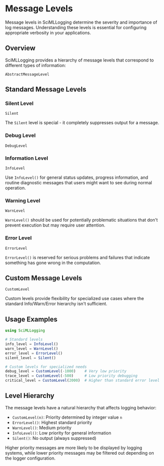 # Message Levels

Message levels in SciMLLogging determine the severity and importance of log messages. Understanding these levels is essential for configuring appropriate verbosity in your applications.

## Overview

SciMLLogging provides a hierarchy of message levels that correspond to different types of information:

```@docs
AbstractMessageLevel
```

## Standard Message Levels

### Silent Level
```@docs
Silent
```

The `Silent` level is special - it completely suppresses output for a message.

### Debug Level
```@docs
DebugLevel
```


### Information Level
```@docs
InfoLevel
```

Use `InfoLevel()` for general status updates, progress information, and routine diagnostic messages that users might want to see during normal operation.

### Warning Level
```@docs
WarnLevel
```

`WarnLevel()` should be used for potentially problematic situations that don't prevent execution but may require user attention.

### Error Level
```@docs
ErrorLevel
```

`ErrorLevel()` is reserved for serious problems and failures that indicate something has gone wrong in the computation.

## Custom Message Levels

```@docs
CustomLevel
```

Custom levels provide flexibility for specialized use cases where the standard Info/Warn/Error hierarchy isn't sufficient.

## Usage Examples

```julia
using SciMLLogging

# Standard levels
info_level = InfoLevel()
warn_level = WarnLevel()
error_level = ErrorLevel()
silent_level = Silent()

# Custom levels for specialized needs
debug_level = CustomLevel(-1000)    # Very low priority
trace_level = CustomLevel(-500)     # Low priority debugging
critical_level = CustomLevel(2000)  # Higher than standard error level
```

## Level Hierarchy

The message levels have a natural hierarchy that affects logging behavior:

- `CustomLevel(n)`: Priority determined by integer value `n`
- `ErrorLevel()`: Highest standard priority
- `WarnLevel()`: Medium priority
- `InfoLevel()`: Low priority for general information
- `Silent()`: No output (always suppressed)

Higher priority messages are more likely to be displayed by logging systems, while lower priority messages may be filtered out depending on the logger configuration.
